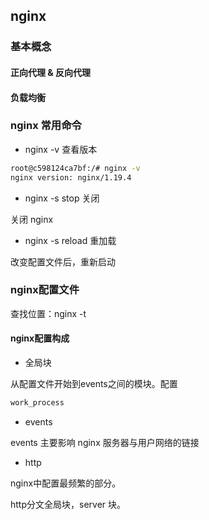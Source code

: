 ## nginx

### 基本概念

#### 正向代理 & 反向代理


#### 负载均衡


### nginx 常用命令

+ nginx -v 查看版本

```bash
root@c598124ca7bf:/# nginx -v
nginx version: nginx/1.19.4
```

+ nginx -s stop 关闭

关闭 nginx

+ nginx -s reload 重加载

改变配置文件后，重新启动

### nginx配置文件

查找位置：nginx -t

#### nginx配置构成

+ 全局块

从配置文件开始到events之间的模块。配置

```bash
work_process
```

+ events

events 主要影响 nginx 服务器与用户网络的链接

+ http

nginx中配置最频繁的部分。

http分文全局块，server 块。